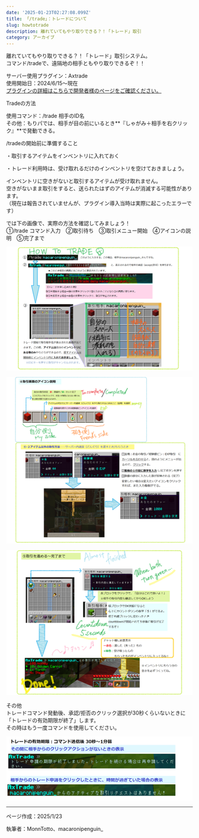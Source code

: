 ```yaml
---
date: '2025-01-23T02:27:08.099Z'
title: 「/trade」：トレードについて
slug: howtotrade
description: 離れていてもやり取りできる？！「トレード」取引
category: アーカイブ
---
```

離れていてもやり取りできる？！「トレード」取引システム。  
コマンド/tradeで、遠隔地の相手ともやり取りできるぞ！！

サーバー使用プラグイン：Axtrade  
使用開始日：2024/6/15～現在  
[プラグインの詳細はこちらで開発者様のページをご確認ください。](https://www.spigotmc.org/resources/axtrade-the-ultimate-trade-plugin.116826/)

Tradeの方法

使用コマンド：/trade 相手のID名  
その他：もりパでは、相手が目の前にいるとき**『しゃがみ＋相手を右クリック』**で発動できる。

/tradeの開始前に準備すること

・取引するアイテムをインベントリに入れておく

・トレード利用時は、受け取れるだけのインベントリを空けておきましょう。

インベントリに空きがないと取引するアイテムが受け取れません。  
空きがないまま取引をすると、送られたはずのアイテムが消滅する可能性があります。  
（現在は報告されていませんが、プラグイン導入当時は実際に起こったエラーです）

では下の画像で、実際の方法を確認してみましょう！  
①/trade コマンド入力　②取引待ち　③取引メニュー開始　④アイコンの説明　⑤完了まで

![trade example1](/img/trade-example1.png "trade example1")

![trade example2](/img/trade-example2.png "trade example2")

![trade example3](/img/trade-example3.png "trade example3")

その他  
トレードコマンド発動後、承認/拒否のクリック選択が30秒くらいないときに「トレードの有効期限が終了」します。  
その時はもう一度コマンドを使用してください。

![](/img/trade-example4.png)

---

ページ作成：2025/1/23

執筆者：MonnTotto、macaronipenguin_